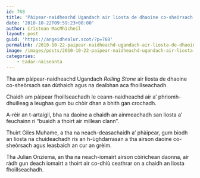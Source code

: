 ```yaml
---
id: 768
title: 'Pàipear-naidheachd Ugandach air liosta de dhaoine co-sheòrsach fhoillseachadh'
date: '2010-10-22T09:59:23+00:00'
author: Crìstean MacMhìcheil
layout: post
guid: 'https://angeidhealur.scot/?p=768'
permalink: /2010-10-22-paipear-naidheachd-ugandach-air-liosta-de-dhaoine-co-sheorsach-fhoillseachadh/
image: /images/posts/2010-10-22-paipear-naidheachd-ugandach-air-liosta-de-dhaoine-co-sheorsach-fhoillseachadh.webp
categories:
    - Eadar-nàiseanta
---
```


Tha am pàipear-naidheachd Ugandach *Rolling Stone* air liosta de dhaoine co-sheòrsach san dùthaich agus na dealbhan aca fhoillseachadh.

Chaidh am pàipear fhoillseachadh le ceann-naidheachd air a’ phrìomh-dhuilleag a leughas gum bu chòir dhan a bhith gan crochadh.

A-rèir an t-artaigil, bha na daoine a chaidh an ainmeachadh san liosta a’ feuchainn ri “buaidh a thoirt air millean clann”.

Thuirt Giles Muhame, a tha na neach-deasachaidh a’ phàipear, gum biodh an liosta na chuideachadh ris an h-ùghdarrasan a tha airson daoine co-sheòrsach agus leasbaich an cur an grèim.

Tha Julian Onziema, an tha na neach-iomairt airson còirichean daonna, air ràdh gun deach iomairt a thoirt air co-dhiù ceathrar on a chaidh an liosta fhoillseachadh.

